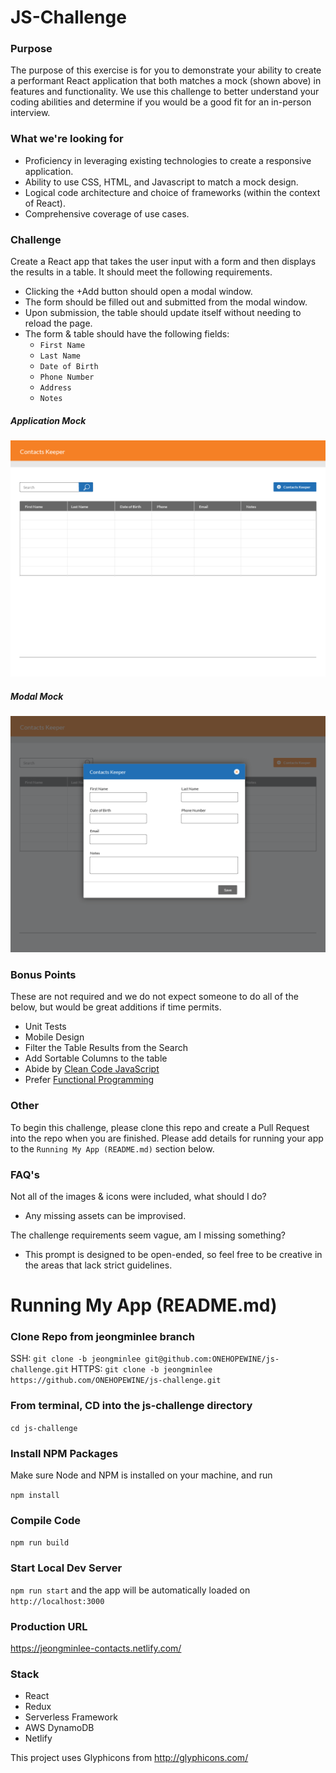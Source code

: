 # JS-Challenge

### Purpose
The purpose of this exercise is for you to demonstrate your ability to create a performant React application that both matches a mock (shown above) in features and functionality. We use this challenge to better understand your coding abilities and determine if you would be a good fit for an in-person interview.

### What we're looking for
- Proficiency in leveraging existing technologies to create a responsive application.
- Ability to use CSS, HTML, and Javascript to match a mock design.
- Logical code architecture and choice of frameworks (within the context of React).
- Comprehensive coverage of use cases.

### Challenge
Create a React app that takes the user input with a form and then displays the results in a table. It should meet the following requirements.
- Clicking the +Add button should open a modal window.
- The form should be filled out and submitted from the modal window.
- Upon submission, the table should update itself without needing to reload the page.
- The form & table should have the following fields:
  - `First Name`
  - `Last Name  `
  - `Date of Birth`
  - `Phone Number`
  - `Address`
  - `Notes`

##### Application Mock
![Application Mock](/assets/ContactsKeeper-01.png)

##### Modal Mock
![Modal Mock](/assets/ContactsKeeper-02.png)

### Bonus Points
These are not required and we do not expect someone to do all of the below, but would be great additions if time permits.
- Unit Tests
- Mobile Design
- Filter the Table Results from the Search
- Add Sortable Columns to the table
- Abide by [Clean Code JavaScript](https://github.com/ryanmcdermott/clean-code-javascript)
- Prefer [Functional Programming](https://medium.com/javascript-scene/master-the-javascript-interview-what-is-functional-programming-7f218c68b3a0)

### Other
To begin this challenge, please clone this repo and create a Pull Request into the repo when you are finished. Please add details for running your app to the `Running My App (README.md)` section below.

### FAQ's
Not all of the images & icons were included, what should I do?
- Any missing assets can be improvised.

The challenge requirements seem vague, am I missing something?
- This prompt is designed to be open-ended, so feel free to be creative in the areas that lack strict guidelines.

# Running My App (README.md)
### Clone Repo from jeongminlee branch
SSH:
`git clone -b jeongminlee git@github.com:ONEHOPEWINE/js-challenge.git`
HTTPS:
`git clone -b jeongminlee https://github.com/ONEHOPEWINE/js-challenge.git`

### From terminal, CD into the js-challenge directory
`cd js-challenge`

### Install NPM Packages
Make sure Node and NPM is installed on your machine, and run

`npm install`

### Compile Code
`npm run build`

### Start Local Dev Server
`npm run start`
and the app will be automatically loaded on `http://localhost:3000`

### Production URL
https://jeongminlee-contacts.netlify.com/

### Stack
- React
- Redux
- Serverless Framework
- AWS DynamoDB
- Netlify

This project uses Glyphicons from http://glyphicons.com/
